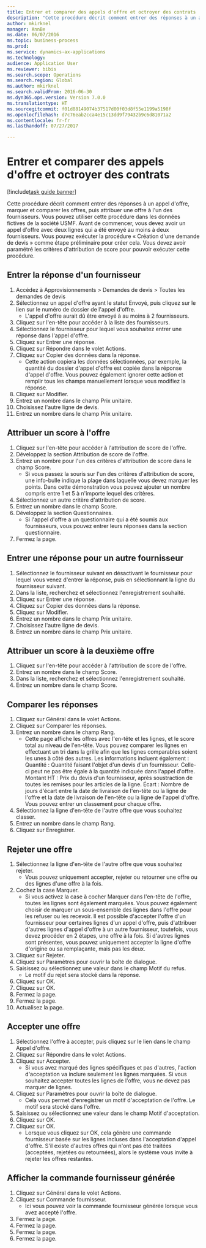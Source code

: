 ```yaml
--- 
title: Entrer et comparer des appels d'offre et octroyer des contrats
description: "Cette procédure décrit comment entrer des réponses à un appel d'offre, marquer et comparer les offres, puis attribuer une offre à l'un des fournisseurs."
author: mkirknel
manager: AnnBe
ms.date: 06/07/2016
ms.topic: business-process
ms.prod: 
ms.service: dynamics-ax-applications
ms.technology: 
audience: Application User
ms.reviewer: bibis
ms.search.scope: Operations
ms.search.region: Global
ms.author: mkirknel
ms.search.validFrom: 2016-06-30
ms.dyn365.ops.version: Version 7.0.0
ms.translationtype: HT
ms.sourcegitcommit: f01d88149074b37517d00f03d8f55e1199a5198f
ms.openlocfilehash: d7c76eab2cca4e15c13dd9f79432b9c6d81071a2
ms.contentlocale: fr-fr
ms.lasthandoff: 07/27/2017

---
```

# <a name="enter-and-compare-rfq-bids-and-award-contracts"></a>Entrer et comparer des appels d'offre et octroyer des contrats

[!include[task guide banner](../../includes/task-guide-banner.md)]

Cette procédure décrit comment entrer des réponses à un appel d'offre, marquer et comparer les offres, puis attribuer une offre à l'un des fournisseurs. Vous pouvez utiliser cette procédure dans les données fictives de la société USMF. Avant de commencer, vous devez avoir un appel d'offre avec deux lignes qui a été envoyé au moins à deux fournisseurs. Vous pouvez exécuter la procédure « Création d'une demande de devis » comme étape préliminaire pour créer cela. Vous devez avoir paramétré les critères d'attribution de score pour pouvoir exécuter cette procédure.


## <a name="enter-a-reply-from-a-vendor"></a>Entrer la réponse d'un fournisseur
1. Accédez à Approvisionnements > Demandes de devis > Toutes les demandes de devis
2. Sélectionnez un appel d'offre ayant le statut Envoyé, puis cliquez sur le lien sur le numéro de dossier de l'appel d'offre.
    * L'appel d'offre aurait dû être envoyé à au moins à 2 fournisseurs.  
3. Cliquez sur l'en-tête pour accéder à la liste des fournisseurs.
4. Sélectionnez le fournisseur pour lequel vous souhaitez entrer une réponse dans l'appel d'offre.
5. Cliquez sur Entrer une réponse.
6. Cliquez sur Répondre dans le volet Actions.
7. Cliquez sur Copier des données dans la réponse.
    * Cette action copiera les données sélectionnées, par exemple, la quantité du dossier d'appel d'offre est copiée dans la réponse d'appel d'offre. Vous pouvez également ignorer cette action et remplir tous les champs manuellement lorsque vous modifiez la réponse.  
8. Cliquez sur Modifier.
9. Entrez un nombre dans le champ Prix unitaire.
10. Choisissez l'autre ligne de devis.
11. Entrez un nombre dans le champ Prix unitaire.

## <a name="score-the-bid"></a>Attribuer un score à l'offre
1. Cliquez sur l'en-tête pour accéder à l'attribution de score de l'offre.
2. Développez la section Attribution de score de l'offre.
3. Entrez un nombre pour l'un des critères d'attribution de score dans le champ Score.
    * Si vous passez la souris sur l'un des critères d'attribution de score, une info-bulle indique la plage dans laquelle vous devez marquer les points. Dans cette démonstration vous pouvez ajouter un nombre compris entre 1 et 5 à n'importe lequel des critères.  
4. Sélectionnez un autre critère d'attribution de score.
5. Entrez un nombre dans le champ Score.
6. Développez la section Questionnaires.
    * Si l'appel d'offre a un questionnaire qui a été soumis aux fournisseurs, vous pouvez entrer leurs réponses dans la section questionnaire.  
7. Fermez la page.

## <a name="enter-a-reply-for-another-vendor"></a>Entrer une réponse pour un autre fournisseur
1. Sélectionnez le fournisseur suivant en désactivant le fournisseur pour lequel vous venez d'entrer la réponse, puis en sélectionnant la ligne du fournisseur suivant.
2. Dans la liste, recherchez et sélectionnez l'enregistrement souhaité.
3. Cliquez sur Entrer une réponse.
4. Cliquez sur Copier des données dans la réponse.
5. Cliquez sur Modifier.
6. Entrez un nombre dans le champ Prix unitaire.
7. Choisissez l'autre ligne de devis.
8. Entrez un nombre dans le champ Prix unitaire.

## <a name="score-the-second-bid"></a>Attribuer un score à la deuxième offre
1. Cliquez sur l'en-tête pour accéder à l'attribution de score de l'offre.
2. Entrez un nombre dans le champ Score.
3. Dans la liste, recherchez et sélectionnez l'enregistrement souhaité.
4. Entrez un nombre dans le champ Score.

## <a name="compare-the-replies"></a>Comparer les réponses
1. Cliquez sur Général dans le volet Actions.
2. Cliquez sur Comparer les réponses.
3. Entrez un nombre dans le champ Rang.
    * Cette page affiche les offres avec l'en-tête et les lignes, et le score total au niveau de l'en-tête. Vous pouvez comparer les lignes en effectuant un tri dans la grille afin que les lignes comparables soient les unes à côté des autres. Les informations incluent également : Quantité : Quantité faisant l'objet d'un devis d'un fournisseur. Celle-ci peut ne pas être égale à la quantité indiquée dans l'appel d'offre.   Montant HT : Prix du devis d'un fournisseur, après soustraction de toutes les remises pour les articles de la ligne.   Écart : Nombre de jours d'écart entre la date de livraison de l'en-tête ou la ligne de l'offre et la date de livraison de l'en-tête ou la ligne de l'appel d'offre.   Vous pouvez entrer un classement pour chaque offre.  
4. Sélectionnez la ligne d'en-tête de l'autre offre que vous souhaitez classer.
5. Entrez un nombre dans le champ Rang.
6. Cliquez sur Enregistrer.

## <a name="reject-a-bid"></a>Rejeter une offre
1. Sélectionnez la ligne d'en-tête de l'autre offre que vous souhaitez rejeter.
    * Vous pouvez uniquement accepter, rejeter ou retourner une offre ou des lignes d'une offre à la fois.  
2. Cochez la case Marquer.
    * Si vous activez la case à cocher Marquer dans l'en-tête de l'offre, toutes les lignes sont également marquées. Vous pouvez également choisir de marquer un sous-ensemble des lignes dans l'offre pour les refuser ou les recevoir. Il est possible d'accepter l'offre d'un fournisseur pour certaines lignes d'un appel d'offre, puis d'attribuer d'autres lignes d'appel d'offre à un autre fournisseur, toutefois, vous devez procéder en 2 étapes, une offre à la fois. Si d'autres lignes sont présentes, vous pouvez uniquement accepter la ligne d'offre d'origine ou sa remplaçante, mais pas les deux.  
3. Cliquez sur Rejeter.
4. Cliquez sur Paramètres pour ouvrir la boîte de dialogue.
5. Saisissez ou sélectionnez une valeur dans le champ Motif du refus.
    * Le motif du rejet sera stocké dans la réponse.  
6. Cliquez sur OK.
7. Cliquez sur OK.
8. Fermez la page.
9. Fermez la page.
10. Actualisez la page.

## <a name="accept-a-bid"></a>Accepter une offre
1. Sélectionnez l'offre à accepter, puis cliquez sur le lien dans le champ Appel d'offre.
2. Cliquez sur Répondre dans le volet Actions.
3. Cliquez sur Accepter.
    * Si vous avez marqué des lignes spécifiques et pas d'autres, l'action d'acceptation va inclure seulement les lignes marquées. Si vous souhaitez accepter toutes les lignes de l'offre, vous ne devez pas marquer de lignes.  
4. Cliquez sur Paramètres pour ouvrir la boîte de dialogue.
    * Cela vous permet d'enregistrer un motif d'acceptation de l'offre. Le motif sera stocké dans l'offre.  
5. Saisissez ou sélectionnez une valeur dans le champ Motif d'acceptation.
6. Cliquez sur OK.
7. Cliquez sur OK.
    * Lorsque vous cliquez sur OK, cela génère une commande fournisseur basée sur les lignes incluses dans l'acceptation d'appel d'offre. S'il existe d'autres offres qui n'ont pas été traitées (acceptées, rejetées ou retournées), alors le système vous invite à rejeter les offres restantes.  

## <a name="view-the-purchase-order-thats-been-generated"></a>Afficher la commande fournisseur générée
1. Cliquez sur Général dans le volet Actions.
2. Cliquez sur Commande fournisseur.
    * Ici vous pouvez voir la commande fournisseur générée lorsque vous avez accepté l'offre.  
3. Fermez la page.
4. Fermez la page.
5. Fermez la page.
6. Fermez la page.


